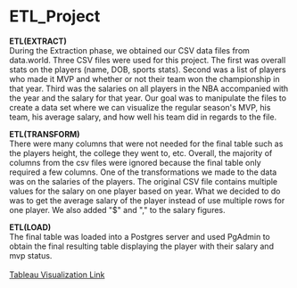 # ETL_Project

<b>ETL(EXTRACT)</b><br> During the Extraction phase, we obtained our CSV data files from data.world. Three CSV files were used for this project. The first was overall stats on the players (name, DOB, sports stats). Second was a list of players who made it MVP and whether or not their team won the championship in that year. Third was the salaries on all players in the NBA accompanied with the year and the salary for that year. Our goal was to manipulate the files to create a data set where we can visualize the regular season's MVP, his team, his average salary, and how well his team did in regards to the file. 

<b>ETL(TRANSFORM)</b><br> There were many columns that were not needed for the final table such as the players height, the college they went to, etc. Overall, the majority of columns from the csv files were ignored because the final table only required a few columns. One of the transformations we made to the data was on the salaries of the players. The original CSV file contains multiple values for the salary on one player based on year. What we decided to do was to get the average salary of the player instead of use multiple rows for one player. We also added "$" and "," to the salary figures. 

<b>ETL(LOAD)</b><br> The final table was loaded into a Postgres server and used PgAdmin to obtain the final resulting table displaying the player with their salary and mvp status.  
<br>
<a href="https://public.tableau.com/app/profile/johnsethchong/viz/NBAMVPData/Story1">Tableau Visualization Link</a>
